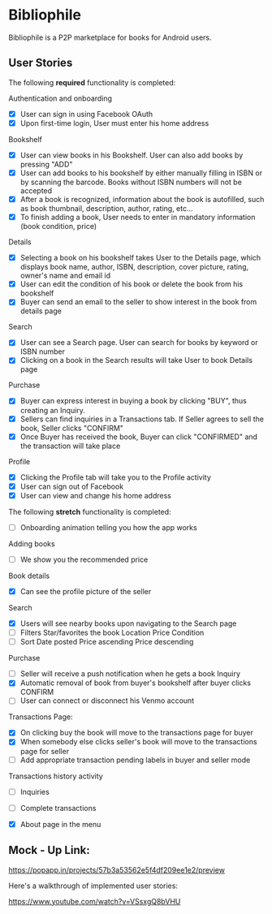 # Bibliophile

Bibliophile is a P2P marketplace for books for Android users. 

## User Stories

The following **required** functionality is completed:

Authentication and onboarding
* [x]	User can sign in using Facebook OAuth
* [x]	Upon first-time login, User must enter his home address

Bookshelf
* [x] User can view books in his Bookshelf. User can also add books by pressing "ADD"
* [x] User can add books to his bookshelf by either manually filling in ISBN or by scanning the barcode. Books without ISBN numbers will not be accepted
* [x] After a book is recognized, information about the book is autofilled, such as book thumbnail, description, author, rating, etc... 
* [x] To finish adding a book, User needs to enter in mandatory information (book condition, price)

Details
* [x] Selecting a book on his bookshelf takes User to the Details page, which displays book name, author, ISBN, description, cover picture, rating, owner's name and email id
* [x] User can edit the condition of his book or delete the book from his bookshelf
* [x] Buyer can send an email to the seller to show interest in the book from details page

Search
* [x] User can see a Search page. User can search for books by keyword or ISBN number
* [x] Clicking on a book in the Search results will take User to book Details page

Purchase
* [x] Buyer can express interest in buying a book by clicking "BUY", thus creating an Inquiry.
* [x] Sellers can find inquiries in a Transactions tab. If Seller agrees to sell the book, Seller clicks "CONFIRM"
* [x] Once Buyer has received the book, Buyer can click "CONFIRMED" and the transaction will take place

Profile
* [x] Clicking the Profile tab will take you to the Profile activity
* [x] User can sign out of Facebook
* [x] User can view and change his home address

The following **stretch** functionality is completed:
* [ ] Onboarding animation telling you how the app works

Adding books
* [ ] We show you the recommended price

Book details
* [x] Can see the profile picture of the seller


Search
* [x] Users will see nearby books upon navigating to the Search page
* [ ] Filters
			Star/favorites the book	
			Location
			Price
			Condition
* [ ] Sort
			Date posted
			Price ascending
			Price descending

Purchase
* [ ] Seller will receive a push notification when he gets a book Inquiry
* [x] Automatic removal of book from buyer's bookshelf after buyer clicks CONFIRM
* [ ] User can connect or disconnect his Venmo account

Transactions Page:
* [x] On clicking buy the book will move to the transactions page for buyer
* [x] When somebody else clicks seller's book will move to the transactions page for seller
* [ ] Add appropriate transaction pending labels in buyer and seller mode

Transactions history activity
* [ ] Inquiries
* [ ] Complete transactions
	
* [x] About page in the menu

## Mock - Up Link:
https://popapp.in/projects/57b3a53562e5f4df209ee1e2/preview

Here's a walkthrough of implemented user stories:

https://www.youtube.com/watch?v=VSsxgQ8bVHU
